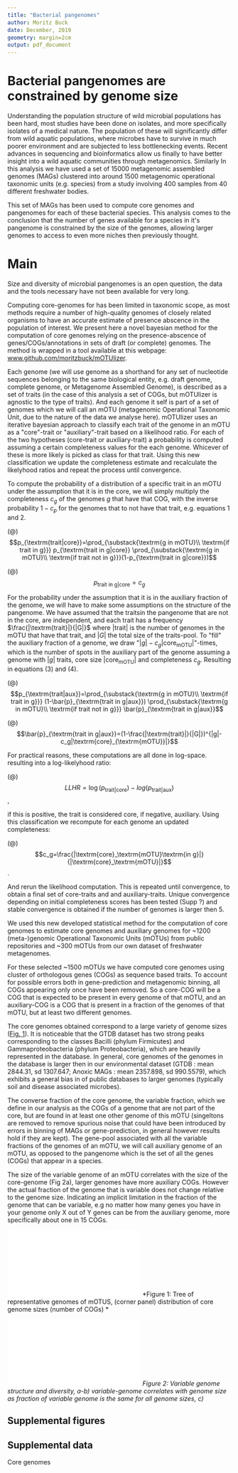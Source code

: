 ```yaml
---
title: "Bacterial pangenomes"
author: Moritz Buck
date: December, 2019
geometry: margin=2cm
output: pdf_document
---
```


# Bacterial pangenomes are constrained by genome size

Understanding the population structure of wild microbial populations has been hard, most studies have been done on isolates, and more specifically isolates of a medical nature. The population of these will significantly differ from wild aquatic populations, where microbes have to survive in much poorer environment and are subjected to less bottlenecking events.
Recent advances in sequencing and bioinformatics allow us finally to have better insight into a wild aquatic communities through metagenomics. Similarly
In this analysis we have used a set of 15000 metagenomic assembled genomes (MAGs) clustered into around 1500 metagenomic operational taxonomic units (e.g. species) from a study involving 400 samples from 40 different freshwater bodies.

This set of MAGs has been used to compute core genomes and pangenomes for each of these bacterial species. This analysis comes to the conclusion that the number of genes available for a species in it's pangenome is constrained by the size of the genomes, allowing larger genomes to access to even more niches then previously thought.


# Main

Size and diversity of microbial pangenomes is an open question, the data and the tools necessary have not been available for very long.

Computing core-genomes for has been limited in taxonomic scope, as most methods require a number of high-quality genomes of closely related organisms to have an accurate estimate of presence abscence in the population of interest. We present here a novel bayesian method for the computation of core genomes relying on the presence-abscence of genes/COGs/annotations in sets of draft (or complete) genomes. The method is wrapped in a tool available at this webpage: www.github.com/moritzbuck/mOTUlizer.

Each genome (we will use genome as a shorthand for any set of nucleotide sequences belonging to the same biological entity, e.g. draft genome, complete genome, or Metagenome Assembled Genome), is described as a set of traits (in the case of this analysis a set of COGs, but mOTUlizer is agnostic to the type of traits). And each genome it self is part of a set of genomes which we will call an mOTU (metagenomic Operational Taxonomic Unit, due to the nature of the data we analyse here). mOTUlizer uses an iterative bayesian approach to classify each trait of the genome in an mOTU as a "core"-trait or "auxiliary"-trait based on a likelihood ratio. For each of the two hypotheses (core-trait or auxiliary-trait) a probability is computed assuming a certain completeness values for the each genome. Whicever of these is more likely is picked as class for that trait. Using this new classification we update the completeness estimate and recalculate the likelyhood ratios and repeat the process until convergence.

To compute the probability of a distribution of a specific trait in an mOTU under the assumption that it is in the core, we will simply multiply the completeness $c_g$ of the genomes $g$ that have that COG, with the inverse probability $1-c_p$ for the genomes that to not have that trait, e.g. equations 1 and 2.

(@) $$p_{\textrm{trait|core}}=\prod_{\substack{\textrm{g in mOTU}\\ \textrm{if trait in g}}} p_{\textrm{trait in g|core}} \prod_{\substack{\textrm{g in mOTU}\\ \textrm{if trait not in g}}}(1-p_{\textrm{trait in g|core}})$$

(@) $$p_{\textrm{trait in g|core}}=c_g$$

For the probability under the assumption that it is in the auxiliary fraction of the genome, we will have to make some assumptions on the structure of the pangenome. We have assumed that the traitsin the pangenome that are not in the core, are independent, and each trait has a frequency $\frac{|\textrm{trait}|}{|G|}$ where $|\textrm{trait}|$ is the number of genomes in the mOTU that have that trait, and $|G|$ the total size of the traits-pool. To "fill" the auxiliary fraction of a genome, we draw "$|g|-c_g|\textrm{core}_{\textrm{mOTU}}|$"-times, which is the number of spots in the auxiliary part of the genome assuming a genome with $|g|$ traits, core size $|\textrm{core}_\textrm{mOTU}|$ and completeness $c_g$. Resulting in equations (3) and (4).

(@) $$p_{\textrm{trait|aux}}=\prod_{\substack{\textrm{g in mOTU}\\ \textrm{if trait in g}}} (1-\bar{p}_{\textrm{trait in g|aux}}) \prod_{\substack{\textrm{g in mOTU}\\ \textrm{if trait not in g}}} \bar{p}_{\textrm{trait in g|aux}}$$

(@) $$\bar{p}_{\textrm{trait in g|aux}}=(1-\frac{|\textrm{trait}|}{|G|})^{|g|-c_g|\textrm{core}_{\textrm{mOTU}}|}$$

For practical reasons, these computations are all done in log-space. resulting into a log-likelyhood ratio:

(@) $$LLHR=\log{(p_{\textrm{trait|core}})}-log{(p_{\textrm{trait|aux}})}$$,

if this is positive, the trait is considered core, if negative, auxiliary. Using this classification we recompute for each genome an updated completeness:

(@) $$c_g=\frac{|\textrm{core}_\textrm{mOTU}\textrm{in g}|}{|\textrm{core}_\textrm{mOTU}|}$$.

And rerun the likelihood computation. This is repeated until convergence, to obtain a final set of core-traits and and auxiliary-traits. Unique convergence depending on initial completeness scores has been tested (Supp ?) and stable convergence is obtained if the number of genomes is larger then 5.

We used this new developed statistical method for the computation of core genomes to estimate core genomes and auxiliary genomes for ~1200 (meta-)genomic Operational Taxonomic Units (mOTUs) from public repositories and ~300 mOTUs from our own dataset of freshwater metagenomes.

For these selected ~1500 mOTUs we have computed core genomes using cluster of orthologous genes (COGs) as sequence based traits. To account for possible errors both in gene-prediction and metagenomic binning, all COGs appearing only once have been removed. So a core-COG will be a COG that is expected to be present in every genome of that mOTU, and an auxiliary-COG is a COG that is present in a fraction of the genomes of that mOTU, but at least two different genomes.

The core genomes obtained correspond to a large variety of genome sizes ([Fig. 1](#sup_1a)). It is noticeable that the GTDB dataset has two strong peaks corresponding to the classes Bacilli (phylum Firmicutes) and Gammaproteobacteria (phylum Proteobacteria), which are heavily represented in the database. In general, core genomes of the genomes in the database is larger then in our environmental dataset (GTDB : mean 2844.31, sd 1307.647; Anoxic MAGs : mean 2357.898, sd 990.5579), which exhibits a general bias in of public databases to larger genomes (typically soil and disease associated microbes).

The converse fraction of the core genome, the variable fraction, which we define in our analysis as the COGs of a genome that are not part of the core, but are found in at least one other genome of this mOTU (singeltons are removed to remove spurious noise that could have been introduced by errors in binning of MAGs or gene-prediction, in general however results hold if they are kept). The gene-pool associated with all the variable fractions of the genomes of an mOTU, we will call auxiliary genome of an mOTU, as opposed to the pangenome which is the set of all the genes (COGs) that appear in a species.

The size of the variable genome of an mOTU correlates with the size of the core-genome (Fig 2a), larger genomes have more auxiliary COGs. However the actual fraction of the genome that is variable does not change relative to the genome size. Indicating an implicit limitation in the fraction of the genome that can be variable, e.g no matter how many genes you have in your genome only X out of Y genes can be from the auxiliary genome, more specifically about one in 15 COGs.


![fig_1](figs/Supplemental_fig_1_tree.pdf)
*Figure 1: Tree of representative genomes of mOTUS, (corner panel) distribution of core genome sizes (number of COGs) *

![fig_2](figs/Fig2_full.pdf)
*Figure 2: Variable genome structure and diversity, a-b) variable-genome correlates with genome size as fraction of variable genome is the same for all genome sizes, c)*


## Supplemental figures


## Supplemental data

Core genomes
